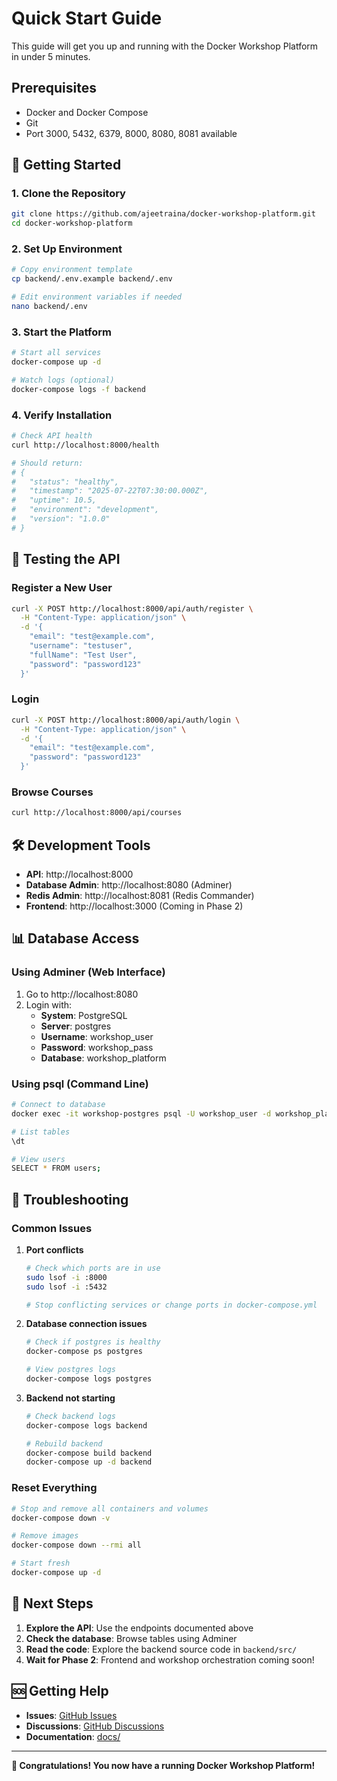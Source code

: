 # Quick Start Guide

This guide will get you up and running with the Docker Workshop Platform in under 5 minutes.

## Prerequisites

- Docker and Docker Compose
- Git
- Port 3000, 5432, 6379, 8000, 8080, 8081 available

## 🚀 Getting Started

### 1. Clone the Repository

```bash
git clone https://github.com/ajeetraina/docker-workshop-platform.git
cd docker-workshop-platform
```

### 2. Set Up Environment

```bash
# Copy environment template
cp backend/.env.example backend/.env

# Edit environment variables if needed
nano backend/.env
```

### 3. Start the Platform

```bash
# Start all services
docker-compose up -d

# Watch logs (optional)
docker-compose logs -f backend
```

### 4. Verify Installation

```bash
# Check API health
curl http://localhost:8000/health

# Should return:
# {
#   "status": "healthy",
#   "timestamp": "2025-07-22T07:30:00.000Z",
#   "uptime": 10.5,
#   "environment": "development",
#   "version": "1.0.0"
# }
```

## 🎯 Testing the API

### Register a New User

```bash
curl -X POST http://localhost:8000/api/auth/register \
  -H "Content-Type: application/json" \
  -d '{
    "email": "test@example.com",
    "username": "testuser",
    "fullName": "Test User",
    "password": "password123"
  }'
```

### Login

```bash
curl -X POST http://localhost:8000/api/auth/login \
  -H "Content-Type: application/json" \
  -d '{
    "email": "test@example.com",
    "password": "password123"
  }'
```

### Browse Courses

```bash
curl http://localhost:8000/api/courses
```

## 🛠️ Development Tools

- **API**: http://localhost:8000
- **Database Admin**: http://localhost:8080 (Adminer)
- **Redis Admin**: http://localhost:8081 (Redis Commander)
- **Frontend**: http://localhost:3000 (Coming in Phase 2)

## 📊 Database Access

### Using Adminer (Web Interface)
1. Go to http://localhost:8080
2. Login with:
   - **System**: PostgreSQL
   - **Server**: postgres
   - **Username**: workshop_user
   - **Password**: workshop_pass
   - **Database**: workshop_platform

### Using psql (Command Line)
```bash
# Connect to database
docker exec -it workshop-postgres psql -U workshop_user -d workshop_platform

# List tables
\dt

# View users
SELECT * FROM users;
```

## 🔧 Troubleshooting

### Common Issues

1. **Port conflicts**
   ```bash
   # Check which ports are in use
   sudo lsof -i :8000
   sudo lsof -i :5432
   
   # Stop conflicting services or change ports in docker-compose.yml
   ```

2. **Database connection issues**
   ```bash
   # Check if postgres is healthy
   docker-compose ps postgres
   
   # View postgres logs
   docker-compose logs postgres
   ```

3. **Backend not starting**
   ```bash
   # Check backend logs
   docker-compose logs backend
   
   # Rebuild backend
   docker-compose build backend
   docker-compose up -d backend
   ```

### Reset Everything

```bash
# Stop and remove all containers and volumes
docker-compose down -v

# Remove images
docker-compose down --rmi all

# Start fresh
docker-compose up -d
```

## 📝 Next Steps

1. **Explore the API**: Use the endpoints documented above
2. **Check the database**: Browse tables using Adminer
3. **Read the code**: Explore the backend source code in `backend/src/`
4. **Wait for Phase 2**: Frontend and workshop orchestration coming soon!

## 🆘 Getting Help

- **Issues**: [GitHub Issues](https://github.com/ajeetraina/docker-workshop-platform/issues)
- **Discussions**: [GitHub Discussions](https://github.com/ajeetraina/docker-workshop-platform/discussions)
- **Documentation**: [docs/](../docs/)

---

**🎉 Congratulations! You now have a running Docker Workshop Platform!**
